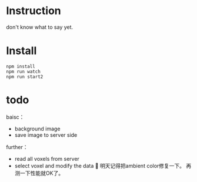 # Instruction
don't know what to say yet. 

# Install
```
npm install
npm run watch
npm run start2
```


# todo

baisc：
- background image
- save image to server side

further：
- read all voxels from server
- select voxel and modify the data

明天记得把ambient color修复一下。
再测一下性能就OK了。